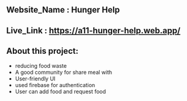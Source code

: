 ## Website_Name : Hunger Help
## Live_Link : https://a11-hunger-help.web.app/

## About this project:

* reducing food waste
* A good community for share meal with
* User-friendly UI
* used firebase for authentication
* User can add food and request food 
